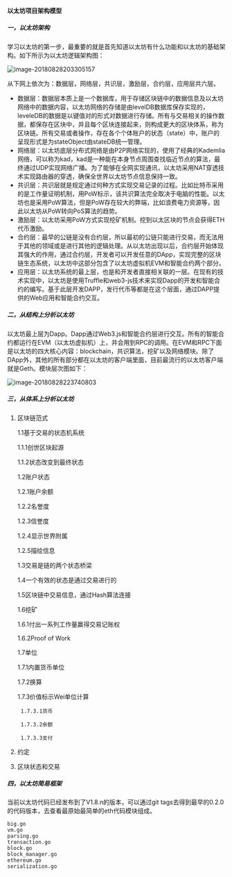 #### 以太坊项目架构模型

##### 一，以太坊架构

学习以太坊的第一步，最重要的就是首先知道以太坊有什么功能和以太坊的基础架构。如下所示为以太坊逻辑架构图：

![image-20180828203305157](/var/folders/_n/0wz2n7dx27gcl3hd2sk1cfth0000gn/T/abnerworks.Typora/image-20180828203305157.png)

从下网上依次为：数据层，网络层，共识层，激励层，合约层，应用层共六层。

- 数据层：数据层本质上是一个数据库，用于存储区块链中的数据信息及以太坊网络中的数据内容，以太坊网络的存储是由levelDB数据库保存实现的，leveleDB的数据是以键值对的形式对数据进行存储。所有与交易相关的操作数据，都保存在区块中，并且每个区块连接起来，则构成更大的区块体系，称为区块链。所有交易或者操作，存在各个个体账户的状态（state）中，账户的呈现形式是为stateObject由stateDB统一管理。
- 网络层：以太坊底层分布式网络是由P2P网络实现的，使用了经典的Kademlia网络，可以称为kad，kad是一种能在本身节点周围查找临近节点的算法，最终通过UDP实现网络广播。为了能够在全网实现通讯，以太坊采用NAT穿透技术实现路由器的穿透，确保全世界以太坊节点信息保持一致。
- 共识层：共识层就是规定通过何种方式实现交易记录的过程。比如比特币采用的是工作量证明机制，用PoW标示，该共识算法完全取决于电脑的性能。以太坊也是采用PoW算法，但是PoW存在较大的弊端，比如浪费电力资源等，因此以太坊从PoW转向PoS算法的趋势。
- 激励层：以太坊采用PoW方式实现挖矿机制。挖到以太区块的节点会获得ETH代币激励。
- 合约层：最早的公链是没有合约层，所以最初的公链只能进行交易，而无法用于其他的领域或是进行其他的逻辑处理。从以太坊出现以后，合约层开始体现其强大的作用，通过合约层，开发者可以开发任意的DApp，实现完整的区块链生态系统，以太坊中这部分包含了以太坊虚拟机EVM和智能合约两个部分。
- 应用层：以太坊系统的最上层，也是和开发者直接相关联的一层。在现有的技术实现中，以太坊是使用Truffle和web3-js技术来实现Dapp的开发和智能合约的编写。基于此层开发DAPP，发行代币等都是在这个层面，通过DAPP提供的Web应用和智能合约交互。

##### 二，从结构上分析以太坊

以太坊最上层为Dapp。Dapp通过Web3.js和智能合约层进行交互。所有的智能合约都运行在EVM（以太坊虚拟机）上，并会用到RPC的调用。在EVM和RPC下面是以太坊的四大核心内容：blockchain，共识算法，挖矿以及网络模块。除了 DApp外，其他的所有部分都在以太坊的客户端里面，目前最流行的以太坊客户端就是Geth。模块层次图如下：

![image-20180828223740803](/var/folders/_n/0wz2n7dx27gcl3hd2sk1cfth0000gn/T/abnerworks.Typora/image-20180828223740803.png)

##### 三，从体系上分析以太坊

1. 区块链范式

   1.1基于交易的状态机系统

   	1.1.1创世区块起源

   	1.1.2状态改变到最终状态

   1.2账户状态

   	1.2.1账户余额

   	1.2.2名誉度

   	1.2.3信誉度

   	1.2.4显示世界附属

   	1.2.5描绘信息

   1.3交易是链的两个状态桥梁

   1.4一个有效的状态是通过交易进行的

   1.5区块链中交易信息，通过Hash算法连接

   1.6挖矿

   	1.6.1付出一系列工作量赢得交易记账权

   	1.6.2Proof of Work

   1.7单位

   	1.7.1内置货币单位

   	1.7.2换算

   	1.7.3价值标示Wei单位计算

   		1.7.3.1货币

   		1.7.3.2余额

   		1.7.3.3支付

2. 约定

3. 区块状态和交易

##### 四，以太坊简易框架

当前以太坊代码已经发布到了V1.8.n的版本，可以通过git tags去得到最早的0.2.0的代码版本，去查看最原始最简单的eth代码模块组成。

```
big.go
vm.go
parsing.go
transaction.go
block.go
block_manager.go
ethereum.go
serialization.go
```

